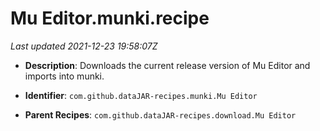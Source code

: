 # Mu Editor.munki.recipe

_Last updated 2021-12-23 19:58:07Z_

- **Description**: Downloads the current release version of Mu Editor and imports into munki.

- **Identifier**: `com.github.dataJAR-recipes.munki.Mu Editor`

- **Parent Recipes**: `com.github.dataJAR-recipes.download.Mu Editor`